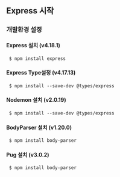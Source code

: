 ## Express 시작

### 개발환경 설정

#### Express 설치 (v4.18.1)
```
 $ npm install express
```
#### Express Type설정 (v4.17.13)
```
 $ npm install --save-dev @types/express
```
#### Nodemon 설치 (v2.0.19)
```
 $ npm install --save-dev @types/express
```
#### BodyParser 설치 (v1.20.0)
```
 $ npm install body-parser
```
#### Pug 설치 (v3.0.2)
```
 $ npm install body-parser
```